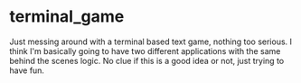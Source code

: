 # terminal_game
Just messing around with a terminal based text game, nothing too serious.
I think I'm basically going to have two different applications with the same behind the scenes logic.
No clue if this is a good idea or not, just trying to have fun.
